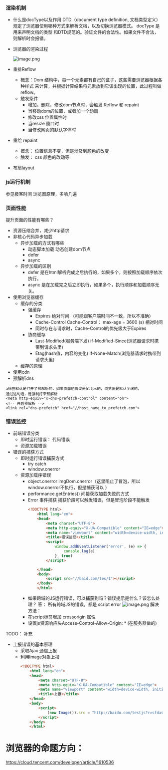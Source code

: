  ### 渲染机制
- 什么是docType以及作用
    DTD（document type definition, 文档类型定义）规定了浏览器使用哪种方式来解析文档，以及切换浏览器模式。 
    docType 是用来声明文档的类型 和DTD规范的。验证文件的合法性。如果文件不合法，则解析时会报错。
    <!DOCTYPE html>
- 浏览器的渲染过程    

    ![image.png](https://upload-images.jianshu.io/upload_images/5016475-51489f18eb1dc281.png?imageMogr2/auto-orient/strip%7CimageView2/2/w/1240)

- 重排Reflow
    -  概念：Dom 结构中，每一个元素都有自己的盒子，这些需要浏览器根据各种样式
    来计算，并根据计算结果将元素放到它该出现的位置，此过程叫做reflow。
    - 触发条件
        - 增加，删除，修改dom节点时，会触发 Reflow 和 repaint
        - 当移动dom的位置，或者加一个动画
        - 修改css 位置属性时
        - 当resize 窗口时
        - 当修改网页的默认字体时
- 重绘 repaint
    - 概念： 位置信息不变，但是涉及到颜色的改变
    - 触发：  css 颜色的改动等
- 布局layout
 ### js运行机制
参见极客时间 浏览器原理，多啃几遍
 ### 页面性能
 提升页面的性能有哪些？
 - 资源压缩合并，减少http请求
 - 非核心代码异步加载
    - 异步加载的方式有哪些
        - 动态脚本加载 
            动态创建dom节点
        - defer
        - async
    - 异步加载的区别
        - defer 是在html解析完成之后执行的，如果多个，则按照加载顺序依次执行。
        - async 是在加载完之后立即执行，如果多个，执行顺序和加载顺序无关。
 - 使用浏览器缓存
    - 缓存的分类
        - 强缓存
            - Expires  绝对时间 （可能跟客户端时间不一致，所以不准确）
            - Cache-Control  Cache-Control： max-age = 3600 (s) 相对时间
            - 同时存在与请求时，Cache-Control的优先级大于Expires
        - 协商缓存
            - Last-Modified(服务端下发) if-Modified-Since(浏览器请求时携带到请求头里)
            - Etag(hash值，内容的变化)  If-None-Match(浏览器请求时携带到请求头里)
    - 缓存的原理
 - 使用cdn 
 - 预解析dns
 ```
 a标签默认是打开了预解析的，如果页面的协议是https的，浏览器是默认关闭的，
 通过这句话，是强制打来预解析
 <meta http-equiv="x-dns-prefetch-control" content="on">
 <!-- 开启预解析 -->
 <link rel="dns-prefetch" href="//host_name_to_prefetch.com">
 ```

 ### 错误监控
 - 前端错误分类
    - 即时运行错误： 代码错误
    - 资源加载错误
 - 错误的捕获方式
    - 即时运行错误捕获方式
        - try catch
        - window.onerror
    - 资源加载序错误
        - object.onerror imgDom.onerror（这里阻止了冒泡，所以window.onerror不执行，但是捕获可以 ）
        - performance.getEntries() 间接获取加载失败的方式
        - Error 事件捕获  捕获阶段可以触发错误，但是冒泡阶段不能触发
            ```html
            <!DOCTYPE html>
                <html lang="en">
                <head>
                    <meta charset="UTF-8">
                    <meta http-equiv="X-UA-Compatible" content="IE=edge">
                    <meta name="viewport" content="width=device-width, initial-scale=1.0">
                    <title>错误监控</title>
                    <script>
                        window.addEventListener('error', (e) => {
                            console.log(e)
                        }, true)
                    </script>

                </head>
                <body>
                    <script src="//baid.com/tes/1"></script>
                </body>
                </html>
            ```
        - 如果跨域的JS运行错误，可以捕获到吗？错误提示是什么？该怎么处理？
        答： 所有跨域JS的错误，都是 script error
        ![image.png](https://upload-images.jianshu.io/upload_images/5016475-0d0dde51d3eb3ae7.png?imageMogr2/auto-orient/strip%7CimageView2/2/w/640)
        解决方法： 
         - 在script标签增加 crossorigin 属性
         - 设置js资源响应头Access-Control-Allow-Origin: * (在服务器做的)
  
  
  
  TODO： 补充  
 - 上报错误的基本原理
    - 采取Ajax 通信上报
    - 利用Image对象上报
        ```html
        <!DOCTYPE html>
            <html lang="en">
            <head>
                <meta charset="UTF-8">
                <meta http-equiv="X-UA-Compatible" content="IE=edge">
                <meta name="viewport" content="width=device-width, initial-scale=1.0">
                <title>上报</title>
            </head>
            <body>
                <script>
                    (new Image()).src = "http://baidu.com/testjs?r=sfdasdf"
                </script>
            </body>
            </html>
        ```


# 浏览器的命题方向：
https://cloud.tencent.com/developer/article/1610536
